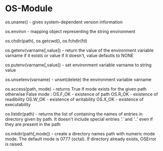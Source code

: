 # OS-Module

os.uname()  - gives system-dependent version information

os.environ - mapping object representing the string environment

os.chdir(path), os.getcwd(), os.fchdir(fd)

os.getenv(varname[,value]) - return the value of the environment variable varname if it exists or value if it doesn't, value defautls to NONE

os.putenv(varname[,value]) - set environment variable varname to string value

os.unsetenv(varname) - unset(delete) the environment variable varname

os.access(path, mode) - returns True if mode exists for the given path otherwise False
mode : OS.F_OK - existence of path
       OS.R_OK - existence of readibility
       OS.W_OK - existence of writability
       OS.X_OK - existence of executability
       
os.listdir(path) - returns the list of containing the names of entries in directory given by path. It doesn't include special entries '.' and '..' even if they are present in the path

os.mkdir(path[,mode]) - create a directory names path with numeric mode mode. The default mode is 0777 (octal). If directory already exists, OSError is raised.

